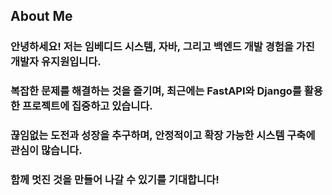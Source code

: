 ## About Me

### 안녕하세요! 저는 임베디드 시스템, 자바, 그리고 백엔드 개발 경험을 가진 개발자 유지원입니다.

### 복잡한 문제를 해결하는 것을 즐기며, 최근에는 FastAPI와 Django를 활용한 프로젝트에 집중하고 있습니다.

### 끊임없는 도전과 성장을 추구하며, 안정적이고 확장 가능한 시스템 구축에 관심이 많습니다.

### 함께 멋진 것을 만들어 나갈 수 있기를 기대합니다!
